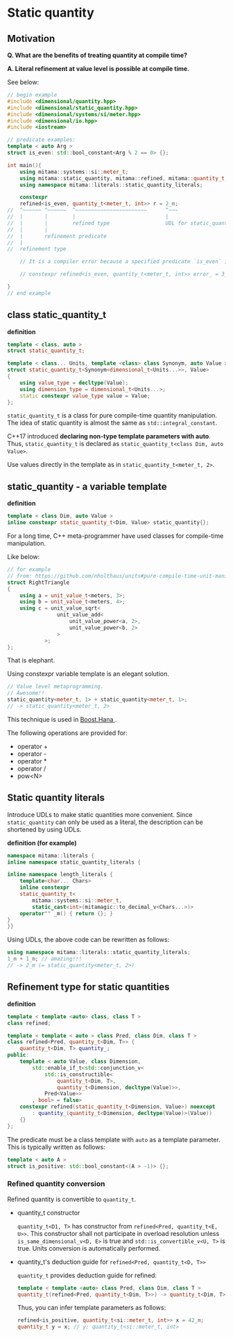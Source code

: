 # Static quantity

## Motivation

**Q. What are the benefits of treating quantity at compile time?**

**A. Literal refinement at value level is possible at compile time.**

See below:

```cpp
// begin example
#include <dimensional/quantity.hpp>
#include <dimensional/static_quantity.hpp>
#include <dimensional/systems/si/meter.hpp>
#include <dimensional/io.hpp>
#include <iostream>

// predicate examples:
template < auto Arg >
struct is_even: std::bool_constant<Arg % 2 == 0> {};

int main(){
    using mitama::systems::si::meter_t;
    using mitama::static_quantity, mitama::refined, mitama::quantity_t;
    using namespace mitama::literals::static_quantity_literals;

    constexpr 
    refined<is_even, quantity_t<meter_t, int>> r = 2_m;
//  ^~~~~~~ ^~~~~~~  ^~~~~~~~~~~~~~~~~~~~~~~~      ^~~~
//  |       |        |                             |
//  |       |        refined type                  UDL for static_quantity     
//  |       |                                    
//  |       refinement predicate
//  |
//  refinement type

    // It is a compiler error because a specified predicate `is_even` is not satisfied:

    // constexpr refined<is_even, quantity_t<meter_t, int>> error_ = 3_m;

}
// end example
```

## class static_quantity_t

**definition**

```cpp
template < class, auto >
struct static_quantity_t;

template < class... Units, template <class> class Synonym, auto Value >
struct static_quantity_t<Synonym<dimensional_t<Units...>>, Value>
{
    using value_type = decltype(Value);
    using dimension_type = dimensional_t<Units...>;
    static constexpr value_type value = Value;
};
```

`static_quantity_t` is a class for pure compile-time quantity manipulation.
The idea of static quantity is almost the same as `std::integral_constant`.

C++17 introduced **declaring non-type template parameters with auto**.
Thus, `static_quantity_t` is declared as `static_quantity_t<class Dim, auto Value>`.

Use values ​​directly in the template as in `static_quantity_t<meter_t, 2>`.

## static_quantity - a variable template

**definition**

```cpp
template < class Dim, auto Value >
inline constexpr static_quantity_t<Dim, Value> static_quantity{};
```

For a long time, C++ meta-programmer have used classes for compile-time manipulation.

Like below:

```cpp
// for example
// from: https://github.com/nholthaus/units#pure-compile-time-unit-manipulation
struct RightTriangle
{
	using a = unit_value_t<meters, 3>;
	using b = unit_value_t<meters, 4>;
	using c = unit_value_sqrt<
                unit_value_add<
                    unit_value_power<a, 2>,
                    unit_value_power<b, 2>
                >
            >;
};
```

That is elephant.

Using constexpr variable template is an elegant solution.

```cpp
// Value level metaprogramming.
// Awesome!!
static_quantity<meter_t, 1> + static_quantity<meter_t, 1>;
// -> static_quantity<meter_t, 2>
```

This technique is used in [Boost.Hana ](https://www.boost.org/doc/libs/1_61_0/libs/hana/doc/html/index.html).

The following operations are provided for:

- operator +
- operator -
- operator *
- operator /
- pow&lt;N&gt;

## Static quantity literals

Introduce UDLs to make static quantities more convenient.
Since `static_quantity` can only be used as a literal, the description can be shortened by using UDLs.

**definition (for example)**

```cpp
namespace mitama::literals {
inline namespace static_quantity_literals {

inline namespace length_literals {
    template<char... Chars>
    inline constexpr
    static_quantity_t<
        mitama::systems::si::meter_t,
        static_cast<int>(mitamagic::to_decimal_v<Chars...>)> 
    operator"" _m() { return {}; }
}
}}
```

Using UDLs, the above code can be rewritten as follows:

```cpp
using namespace mitama::literals::static_quantity_literals;
1_m + 1_m; // amazing!!!
// -> 2_m (= static_quantity<meter_t, 2>)
```

## Refinement type for static quantities

**definition**

```cpp
template < template <auto> class, class T >
class refined;

template < template < auto > class Pred, class Dim, class T > 
class refined<Pred, quantity_t<Dim, T>> {
    quantity_t<Dim, T> quantity_;
public:
    template < auto Value, class Dimension,
        std::enable_if_t<std::conjunction_v<
            std::is_constructible<
                quantity_t<Dim, T>,
                quantity_t<Dimension, decltype(Value)>>,
            Pred<Value>>
        , bool> = false>
    constexpr refined(static_quantity_t<Dimension, Value>) noexcept
        : quantity_(quantity_t<Dimension, decltype(Value)>(Value))
    {}
};
```

The predicate must be a class template with `auto` as a template parameter.
This is typically written as follows:

```cpp
template < auto A >
struct is_positive: std::bool_constant<(A > -1)> {};
```

### Refined quantity conversion

Refined quantity is convertible to `quantity_t`.

- quantity_t constructor

    `quantity_t<D1, T>` has constructor from `refined<Pred, quantity_t<E, U>>`.
    This constructor shall not participate in overload resolution unless `is_same_dimensional_v<D, E>` is true and `std::is_convertible_v<U, T>` is true.
    Units conversion is automatically performed.

- quantity_t's deduction guide for `refined<Pred, quantity_t<D, T>>`

    `quantity_t` provides deduction guide for refined:

    ```cpp
    template < template <auto> class Pred, class Dim, class T >
    quantity_t(refined<Pred, quantity_t<Dim, T>>) -> quantity_t<Dim, T>;
    ```

    Thus, you can infer template parameters as follows:

    ```cpp
    refined<is_positive, quantity_t<si::meter_t, int>> x = 42_m;
    quantity_t y = x; // y: quantity_t<si::meter_t, int>
    ```